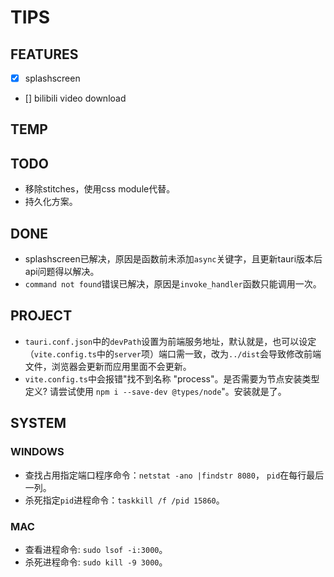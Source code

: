 # TIPS

## FEATURES

- [x] splashscreen
- [] bilibili video download

## TEMP

## TODO

- 移除stitches，使用css module代替。
- 持久化方案。

## DONE

- splashscreen已解决，原因是函数前未添加`async`关键字，且更新tauri版本后api问题得以解决。
- `command not found`错误已解决，原因是`invoke_handler`函数只能调用一次。

## PROJECT

- `tauri.conf.json`中的`devPath`设置为前端服务地址，默认就是，也可以设定（`vite.config.ts`中的`server`项）端口需一致，改为`../dist`会导致修改前端文件，浏览器会更新而应用里面不会更新。
- `vite.config.ts`中会报错"找不到名称 "process"。是否需要为节点安装类型定义? 请尝试使用 `npm i --save-dev @types/node`"。安装就是了。

## SYSTEM

### WINDOWS

- 查找占用指定端口程序命令：`netstat -ano |findstr 8080`， `pid`在每行最后一列。
- 杀死指定`pid`进程命令：`taskkill /f /pid 15860`。

### MAC

- 查看进程命令: `sudo lsof -i:3000`。
- 杀死进程命令: `sudo kill -9 3000`。
